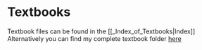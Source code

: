 # Textbooks
Textbook files can be found in the [[_Index_of_Textbooks|Index]]
Alternatively you can find my complete textbook folder [here](https://drive.google.com/drive/folders/17ANbZBaYyNeoYMSBIq35smBrGLyAIEJ6?usp=sharing)